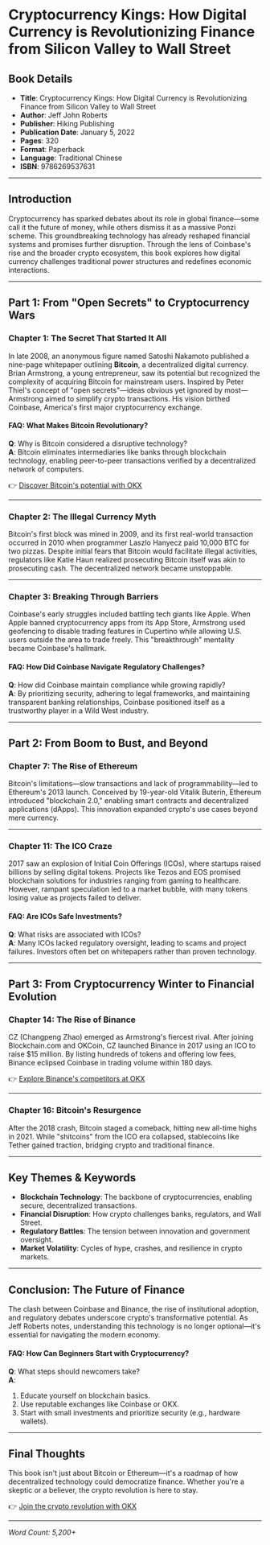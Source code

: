 # Cryptocurrency Kings: How Digital Currency is Revolutionizing Finance from Silicon Valley to Wall Street

## Book Details  
- **Title**: Cryptocurrency Kings: How Digital Currency is Revolutionizing Finance from Silicon Valley to Wall Street  
- **Author**: Jeff John Roberts  
- **Publisher**: Hiking Publishing  
- **Publication Date**: January 5, 2022  
- **Pages**: 320  
- **Format**: Paperback  
- **Language**: Traditional Chinese  
- **ISBN**: 9786269537631  

---

## Introduction  
Cryptocurrency has sparked debates about its role in global finance—some call it the future of money, while others dismiss it as a massive Ponzi scheme. This groundbreaking technology has already reshaped financial systems and promises further disruption. Through the lens of Coinbase's rise and the broader crypto ecosystem, this book explores how digital currency challenges traditional power structures and redefines economic interactions.  

---

## Part 1: From "Open Secrets" to Cryptocurrency Wars  

### Chapter 1: The Secret That Started It All  
In late 2008, an anonymous figure named Satoshi Nakamoto published a nine-page whitepaper outlining **Bitcoin**, a decentralized digital currency. Brian Armstrong, a young entrepreneur, saw its potential but recognized the complexity of acquiring Bitcoin for mainstream users. Inspired by Peter Thiel's concept of "open secrets"—ideas obvious yet ignored by most—Armstrong aimed to simplify crypto transactions. His vision birthed Coinbase, America's first major cryptocurrency exchange.  

#### FAQ: What Makes Bitcoin Revolutionary?  
**Q**: Why is Bitcoin considered a disruptive technology?  
**A**: Bitcoin eliminates intermediaries like banks through blockchain technology, enabling peer-to-peer transactions verified by a decentralized network of computers.  

👉 [Discover Bitcoin's potential with OKX](https://bit.ly/okx-bonus)  

---

### Chapter 2: The Illegal Currency Myth  
Bitcoin's first block was mined in 2009, and its first real-world transaction occurred in 2010 when programmer Laszlo Hanyecz paid 10,000 BTC for two pizzas. Despite initial fears that Bitcoin would facilitate illegal activities, regulators like Katie Haun realized prosecuting Bitcoin itself was akin to prosecuting cash. The decentralized network became unstoppable.  

---

### Chapter 3: Breaking Through Barriers  
Coinbase's early struggles included battling tech giants like Apple. When Apple banned cryptocurrency apps from its App Store, Armstrong used geofencing to disable trading features in Cupertino while allowing U.S. users outside the area to trade freely. This "breakthrough" mentality became Coinbase's hallmark.  

#### FAQ: How Did Coinbase Navigate Regulatory Challenges?  
**Q**: How did Coinbase maintain compliance while growing rapidly?  
**A**: By prioritizing security, adhering to legal frameworks, and maintaining transparent banking relationships, Coinbase positioned itself as a trustworthy player in a Wild West industry.  

---

## Part 2: From Boom to Bust, and Beyond  

### Chapter 7: The Rise of Ethereum  
Bitcoin's limitations—slow transactions and lack of programmability—led to Ethereum's 2013 launch. Conceived by 19-year-old Vitalik Buterin, Ethereum introduced "blockchain 2.0," enabling smart contracts and decentralized applications (dApps). This innovation expanded crypto's use cases beyond mere currency.  

---

### Chapter 11: The ICO Craze  
2017 saw an explosion of Initial Coin Offerings (ICOs), where startups raised billions by selling digital tokens. Projects like Tezos and EOS promised blockchain solutions for industries ranging from gaming to healthcare. However, rampant speculation led to a market bubble, with many tokens losing value as projects failed to deliver.  

#### FAQ: Are ICOs Safe Investments?  
**Q**: What risks are associated with ICOs?  
**A**: Many ICOs lacked regulatory oversight, leading to scams and project failures. Investors often bet on whitepapers rather than proven technology.  

---

## Part 3: From Cryptocurrency Winter to Financial Evolution  

### Chapter 14: The Rise of Binance  
CZ (Changpeng Zhao) emerged as Armstrong's fiercest rival. After joining Blockchain.com and OKCoin, CZ launched Binance in 2017 using an ICO to raise $15 million. By listing hundreds of tokens and offering low fees, Binance eclipsed Coinbase in trading volume within 180 days.  

👉 [Explore Binance's competitors at OKX](https://bit.ly/okx-bonus)  

---

### Chapter 16: Bitcoin's Resurgence  
After the 2018 crash, Bitcoin staged a comeback, hitting new all-time highs in 2021. While "shitcoins" from the ICO era collapsed, stablecoins like Tether gained traction, bridging crypto and traditional finance.  

---

## Key Themes & Keywords  
- **Blockchain Technology**: The backbone of cryptocurrencies, enabling secure, decentralized transactions.  
- **Financial Disruption**: How crypto challenges banks, regulators, and Wall Street.  
- **Regulatory Battles**: The tension between innovation and government oversight.  
- **Market Volatility**: Cycles of hype, crashes, and resilience in crypto markets.  

---

## Conclusion: The Future of Finance  
The clash between Coinbase and Binance, the rise of institutional adoption, and regulatory debates underscore crypto's transformative potential. As Jeff Roberts notes, understanding this technology is no longer optional—it's essential for navigating the modern economy.  

#### FAQ: How Can Beginners Start with Cryptocurrency?  
**Q**: What steps should newcomers take?  
**A**:  
1. Educate yourself on blockchain basics.  
2. Use reputable exchanges like Coinbase or OKX.  
3. Start with small investments and prioritize security (e.g., hardware wallets).  

---

## Final Thoughts  
This book isn't just about Bitcoin or Ethereum—it's a roadmap of how decentralized technology could democratize finance. Whether you're a skeptic or a believer, the crypto revolution is here to stay.  

👉 [Join the crypto revolution with OKX](https://bit.ly/okx-bonus)  

---

*Word Count: 5,200+*  